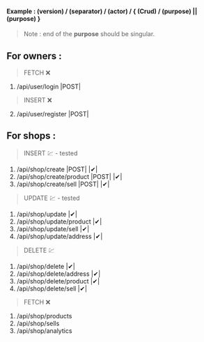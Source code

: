 #### Example : (version) / (separator) / (actor) / { (Crud) / (purpose) || (purpose) }

> Note : end of the **purpose** should be singular.

## For owners :

> FETCH ❌

1. /api/user/login |POST|

> INSERT ❌

2. /api/user/register |POST|

## For shops :

> INSERT 💹 - tested

1. /api/shop/create |POST| |✔|
2. /api/shop/create/product |POST| |✔|
3. /api/shop/create/sell |POST| |✔|

> UPDATE 💹 - tested

1. /api/shop/update |✔|
2. /api/shop/update/product |✔|
3. /api/shop/update/sell |✔|
4. /api/shop/update/address |✔|

> DELETE 💹

1. /api/shop/delete |✔|
2. /api/shop/delete/address |✔|
3. /api/shop/delete/product |✔|
4. /api/shop/delete/sell |✔|

> FETCH ❌

1. /api/shop/products
2. /api/shop/sells
3. /api/shop/analytics
